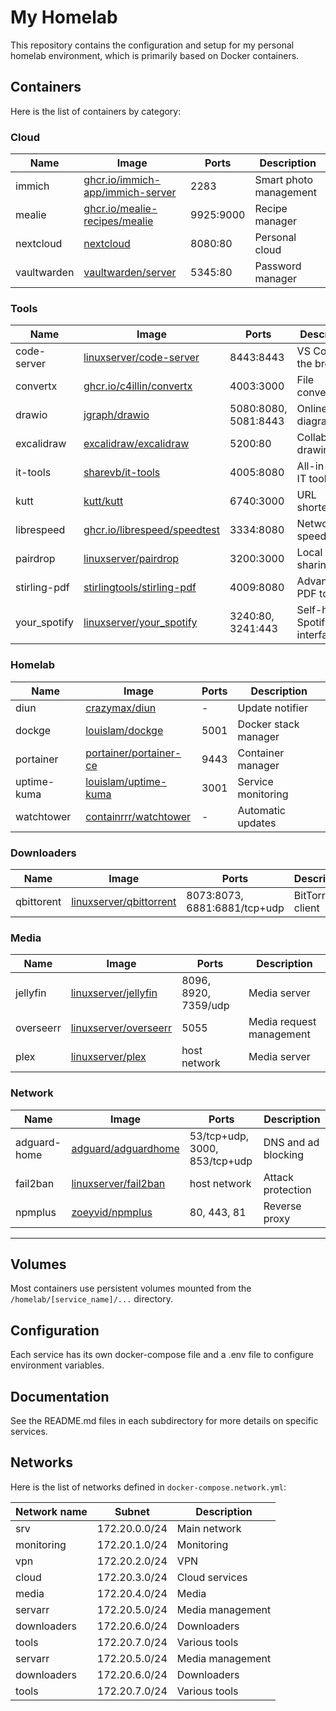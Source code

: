 # My Homelab

This repository contains the configuration and setup for my personal homelab environment, which is primarily based on Docker containers.

## Containers

Here is the list of containers by category:

### Cloud

| Name        | Image                                                                     | Ports     | Description                   |
| ----------- | ------------------------------------------------------------------------- | --------- | ----------------------------- |
| immich      | [ghcr.io/immich-app/immich-server](https://github.com/immich-app/immich)  | 2283      | Smart photo management        |
| mealie      | [ghcr.io/mealie-recipes/mealie](https://github.com/mealie-recipes/mealie) | 9925:9000 | Recipe manager                |
| nextcloud   | [nextcloud](https://hub.docker.com/_/nextcloud)                           | 8080:80   | Personal cloud                |
| vaultwarden | [vaultwarden/server](https://hub.docker.com/r/vaultwarden/server)         | 5345:80   | Password manager              |

### Tools

| Name         | Image                                                                               | Ports                | Description                     |
| ------------ | ----------------------------------------------------------------------------------- | -------------------- | ------------------------------- |
| code-server  | [linuxserver/code-server](https://docs.linuxserver.io/images/docker-code-server/)   | 8443:8443            | VS Code in the browser          |
| convertx     | [ghcr.io/c4illin/convertx](https://github.com/c4illin/convertx)                     | 4003:3000            | File conversion                 |
| drawio       | [jgraph/drawio](https://hub.docker.com/r/jgraph/drawio)                             | 5080:8080, 5081:8443 | Online diagram tool             |
| excalidraw   | [excalidraw/excalidraw](https://hub.docker.com/r/excalidraw/excalidraw)             | 5200:80              | Collaborative drawing tool      |
| it-tools     | [sharevb/it-tools](https://hub.docker.com/r/sharevb/it-tools)                       | 4005:8080            | All-in-one IT toolbox           |
| kutt         | [kutt/kutt](https://hub.docker.com/r/kutt/kutt)                                     | 6740:3000            | URL shortener                   |
| librespeed   | [ghcr.io/librespeed/speedtest](https://github.com/librespeed/speedtest)             | 3334:8080            | Network speed test              |
| pairdrop     | [linuxserver/pairdrop](https://docs.linuxserver.io/images/docker-pairdrop/)         | 3200:3000            | Local file sharing              |
| stirling-pdf | [stirlingtools/stirling-pdf](https://hub.docker.com/r/stirlingtools/stirling-pdf)   | 4009:8080            | Advanced PDF tools              |
| your_spotify | [linuxserver/your_spotify](https://docs.linuxserver.io/images/docker-your_spotify/) | 3240:80, 3241:443    | Self-hosted Spotify interface   |

### Homelab

| Name        | Image                                                                     | Ports | Description                   |
| ----------- | ------------------------------------------------------------------------- | ----- | ----------------------------- |
| diun        | [crazymax/diun](https://hub.docker.com/r/crazymax/diun)                   | -     | Update notifier               |
| dockge      | [louislam/dockge](https://hub.docker.com/r/louislam/dockge)               | 5001  | Docker stack manager          |
| portainer   | [portainer/portainer-ce](https://hub.docker.com/r/portainer/portainer-ce) | 9443  | Container manager             |
| uptime-kuma | [louislam/uptime-kuma](https://hub.docker.com/r/louislam/uptime-kuma)     | 3001  | Service monitoring            |
| watchtower  | [containrrr/watchtower](https://hub.docker.com/r/containrrr/watchtower)   | -     | Automatic updates             |

### Downloaders

| Name        | Image                                                                             | Ports                        | Description       |
| ----------- | --------------------------------------------------------------------------------- | ---------------------------- | ----------------- |
| qbittorent  | [linuxserver/qbittorrent](https://docs.linuxserver.io/images/docker-qbittorrent/) | 8073:8073, 6881:6881/tcp+udp | BitTorrent client |

### Media

| Name      | Image                                                                         | Ports                | Description                |
| --------- | ----------------------------------------------------------------------------- | -------------------- | -------------------------- |
| jellyfin  | [linuxserver/jellyfin](https://docs.linuxserver.io/images/docker-jellyfin/)   | 8096, 8920, 7359/udp | Media server               |
| overseerr | [linuxserver/overseerr](https://docs.linuxserver.io/images/docker-overseerr/) | 5055                 | Media request management   |
| plex      | [linuxserver/plex](https://docs.linuxserver.io/images/docker-plex/)           | host network         | Media server               |

### Network

| Name         | Image                                                                       | Ports                         | Description                |
| ------------ | --------------------------------------------------------------------------- | ----------------------------- | -------------------------- |
| adguard-home | [adguard/adguardhome](https://hub.docker.com/r/adguard/adguardhome)         | 53/tcp+udp, 3000, 853/tcp+udp | DNS and ad blocking        |
| fail2ban     | [linuxserver/fail2ban](https://docs.linuxserver.io/images/docker-fail2ban/) | host network                  | Attack protection          |
| npmplus      | [zoeyvid/npmplus](https://hub.docker.com/r/zoeyvid/npmplus)                 | 80, 443, 81                   | Reverse proxy              |

---

## Volumes

Most containers use persistent volumes mounted from the `/homelab/[service_name]/...` directory.

## Configuration

Each service has its own docker-compose file and a .env file to configure environment variables.

## Documentation

See the README.md files in each subdirectory for more details on specific services.

## Networks

Here is the list of networks defined in `docker-compose.network.yml`:

| Network name | Subnet         | Description         |
| ------------ | -------------- | ------------------- |
| srv          | 172.20.0.0/24  | Main network        |
| monitoring   | 172.20.1.0/24  | Monitoring          |
| vpn          | 172.20.2.0/24  | VPN                 |
| cloud        | 172.20.3.0/24  | Cloud services      |
| media        | 172.20.4.0/24  | Media               |
| servarr      | 172.20.5.0/24  | Media management    |
| downloaders  | 172.20.6.0/24  | Downloaders         |
| tools        | 172.20.7.0/24  | Various tools       |
| servarr      | 172.20.5.0/24  | Media management    |
| downloaders  | 172.20.6.0/24  | Downloaders         |
| tools        | 172.20.7.0/24  | Various tools       |
